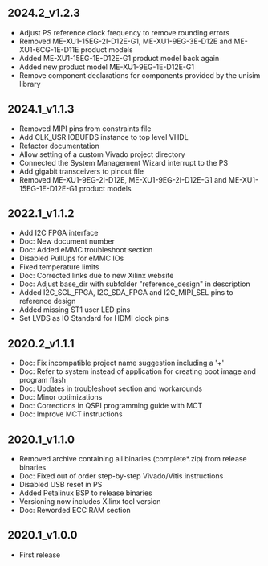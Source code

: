 ## 2024.2_v1.2.3
* Adjust PS reference clock frequency to remove rounding errors
* Removed ME-XU1-15EG-2I-D12E-G1, ME-XU1-9EG-3E-D12E and ME-XU1-6CG-1E-D11E product models
* Added ME-XU1-15EG-1E-D12E-G1 product model back again
* Added new product model ME-XU1-9EG-1E-D12E-G1
* Remove component declarations for components provided by the unisim library

## 2024.1_v1.1.3
* Removed MIPI pins from constraints file
* Add CLK_USR IOBUFDS instance to top level VHDL
* Refactor documentation
* Allow setting of a custom Vivado project directory
* Connected the System Management Wizard interrupt to the PS
* Add gigabit transceivers to pinout file
* Removed ME-XU1-9EG-2I-D12E, ME-XU1-9EG-2I-D12E-G1 and ME-XU1-15EG-1E-D12E-G1 product models

## 2022.1_v1.1.2
* Add I2C FPGA interface
* Doc: New document number
* Doc: Added eMMC troubleshoot section
* Disabled PullUps for eMMC IOs
* Fixed temperature limits
* Doc: Corrected links due to new Xilinx website
* Doc: Adjust base_dir with subfolder "reference_design" in description
* Added I2C_SCL_FPGA, I2C_SDA_FPGA and I2C_MIPI_SEL pins to reference design
* Added missing ST1 user LED pins
* Set LVDS as IO Standard for HDMI clock pins

## 2020.2_v1.1.1
* Doc: Fix incompatible project name suggestion including a '+'
* Doc: Refer to system instead of application for creating boot image and program flash
* Doc: Updates in troubleshoot section and workarounds
* Doc: Minor optimizations
* Doc: Corrections in QSPI programming guide with MCT
* Doc: Improve MCT instructions

## 2020.1_v1.1.0
* Removed archive containing all binaries (complete*.zip) from release binaries
* Doc: Fixed out of order step-by-step Vivado/Vitis instructions
* Disabled USB reset in PS
* Added Petalinux BSP to release binaries
* Versioning now includes Xilinx tool version
* Doc: Reworded ECC RAM section

## 2020.1_v1.0.0
* First release
